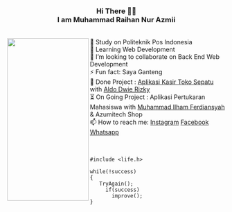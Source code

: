 <h3 align="center"><strong> Hi </strong> There 👋🏻 <br>I am Muhammad Raihan Nur Azmii</h3>
<br>
<img align="left" width="188" height="375" src="https://cdn.discordapp.com/attachments/780423169328152610/928051434405122068/ssstiktok_1639065754.gif">
 🔭 Study on Politeknik Pos Indonesia <br>
 🌱 Learning Web Development <br> 
 👯 I’m looking to collaborate on Back End Web Development <br>
 ⚡ Fun fact: Saya Ganteng <br>
 📃 Done Project : <a href="http://proyek-1-kasir-toko-sepatu.epizy.com/login.php">Aplikasi Kasir Toko Sepatu</a> with <a href="https://github.com/aldodwrzy">Aldo Dwie Rizky</a><br>
 ⏳ On Going Project : Aplikasi Pertukaran Mahasiswa with <a href="https://github.com/Muhammad-Ilham-Ferdiansyah">Muhammad Ilham Ferdiansyah</a> & Azumitech Shop <br>
 📫 How to reach me: <a href="https://www.instagram.com/mraihanna1278.cs/">Instagram</a> <a href="https://www.facebook.com/raihan.nurazmii">Facebook</a> <a href="https://api.whatsapp.com/send?phone=6289504824037&text=Hai%20Azumi%2C%20I%20know%20your%20phone%20on%20Github">Whatsapp</a> <br><br><br>



```
#include <life.h>

while(!success)
{
   TryAgain();
     if(success)
       improve();
}
